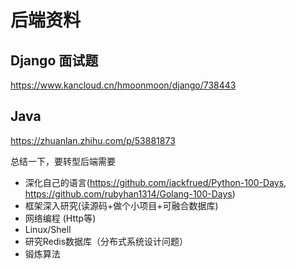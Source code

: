 # 后端资料

## Django 面试题
https://www.kancloud.cn/hmoonmoon/django/738443

## Java
https://zhuanlan.zhihu.com/p/53881873


总结一下，要转型后端需要
* 深化自己的语言(https://github.com/jackfrued/Python-100-Days, https://github.com/rubyhan1314/Golang-100-Days)
* 框架深入研究(读源码+做个小项目+可融合数据库)
* 网络编程 (Http等)
* Linux/Shell
* 研究Redis数据库（分布式系统设计问题）
* 锻炼算法
